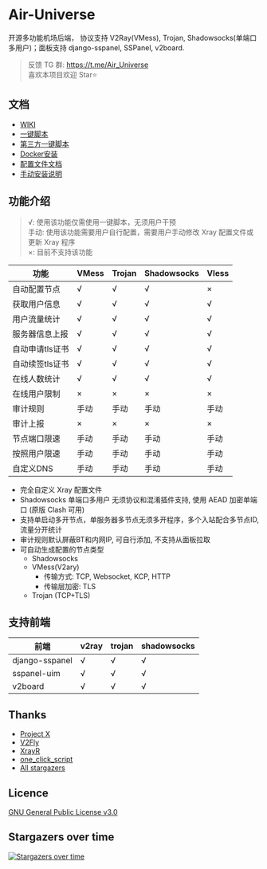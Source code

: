 # Air-Universe

开源多功能机场后端， 协议支持 V2Ray(VMess), Trojan, Shadowsocks(单端口多用户)；面板支持 django-sspanel, SSPanel, v2board.

> 反馈 TG 群: https://t.me/Air_Universe <br>
> 喜欢本项目欢迎 Star⭐

## 文档

- [WIKI](https://github.com/crossfw/Air-Universe/wiki)
- [一键脚本](https://github.com/crossfw/Air-Universe/wiki/%E4%B8%80%E9%94%AE%E8%84%9A%E6%9C%AC%E5%AE%89%E8%A3%85)
- [第三方一键脚本](https://github.com/jinwyp/one_click_script/blob/master/TOOL_CN.md)
- [Docker安装](https://github.com/crossfw/Air-Universe-DockerInstall)
- [配置文件文档](https://github.com/crossfw/Air-Universe/wiki/%E9%85%8D%E7%BD%AE%E6%96%87%E4%BB%B6)
- [手动安装说明](https://github.com/crossfw/Air-Universe/wiki/%E6%89%8B%E5%8A%A8%E5%AE%89%E8%A3%85)


## 功能介绍

> √: 使用该功能仅需使用一键脚本，无须用户干预<br>
> 手动: 使用该功能需要用户自行配置，需要用户手动修改 Xray 配置文件或更新 Xray 程序<br>
> ×: 目前不支持该功能


| 功能            | VMess | Trojan | Shadowsocks | Vless |
| --------------- | ----- | ------ | -----------| ------ |
| 自动配置节点    | √     | √      | √           | ×  |
| 获取用户信息    | √     | √      | √           | √ |
| 用户流量统计    | √     | √      | √           | √ |
| 服务器信息上报  | √     | √      | √           | √  |
| 自动申请tls证书 | √     | √      | √           | √ |
| 自动续签tls证书 | √     | √      | √           | √  |
| 在线人数统计    | √     | √      | √           | √ | 
| 在线用户限制    | ×     | ×      | ×           | × |
| 审计规则        | 手动     | 手动     | 手动     | 手动 |
| 审计上报        | ×     | ×          | ×       | × |
| 节点端口限速    | 手动     | 手动      | 手动      | 手动 | 
| 按照用户限速    | 手动     | 手动      | 手动      | 手动 |
| 自定义DNS       | 手动     | 手动     | 手动     | 手动 |

- 完全自定义 Xray 配置文件
- Shadowsocks 单端口多用户 无须协议和混淆插件支持, 使用 AEAD 加密单端口 (原版 Clash 可用)
- 支持单启动多开节点，单服务器多节点无须多开程序，多个入站配合多节点ID, 流量分开统计
- 审计规则默认屏蔽BT和内网IP, 可自行添加, 不支持从面板拉取
- 可自动生成配置的节点类型
    - Shadowsocks
    - VMess(V2ary) 
      - 传输方式: TCP, Websocket, KCP, HTTP
      - 传输层加密: TLS
    - Trojan (TCP+TLS)

## 支持前端

| 前端        | v2ray | trojan | shadowsocks |
| ----------- | ----- | ------ | ---------- |
| django-sspanel | √     | √      | √  |
| sspanel-uim | √     | √      | √  |
| v2board     | √     | √      | √          |


## Thanks

* [Project X](https://github.com/XTLS/)
* [V2Fly](https://github.com/v2fly)
* [XrayR](https://github.com/XrayR-project/XrayR)
* [one_click_script](https://github.com/jinwyp/one_click_script)
* [All stargazers](https://github.com/crossfw/Air-Universe/stargazers)

## Licence

[GNU General Public License v3.0](https://github.com/crossfw/Air-Universe/blob/master/LICENSE)

## Stargazers over time

[![Stargazers over time](https://starchart.cc/crossfw/Air-Universe.svg)](https://starchart.cc/crossfw/Air-Universe)

